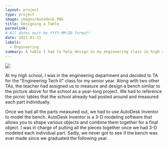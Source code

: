 ```yaml
---
layout: project
type: project
image: images/Autodesk.PNG
title: Designing a Table
permalink: 
# All dates must be YYYY-MM-DD format!
date: 2021-01-21
labels:
  - Engineering
summary: A table I had to help design in my engineering class in high school.
---
```


<img class="ui image" src="{{ site.baseurl }}/images/Table.PNG">

At my high school, I was in the engineering department and decided to TA for the "Engineering Tech II" class for my senior year. Along with two other TAs, the teacher had assigned us to measure and design a bench similar to the picture above for the school as a year-long project. We had to reference the picnic tables that the school already had posted around and measured each part individually.

Once we had all the parts measured out, we had to use AutoDesk Inventor to model the bench. AutoDesk Inventor is a 3-D modeling software that allows you to shape various objects and combine them together for a final object. I was in charge of putting all the pieces together once we had 3-D modeled each individual part. Sadly, we never got to see if the bench was ever made since we graduated the following year.





